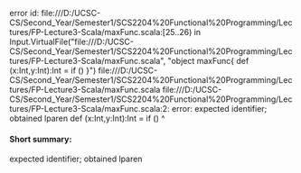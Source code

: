 error id: file:///D:/UCSC-CS/Second_Year/Semester1/SCS2204%20Functional%20Programming/Lectures/FP-Lecture3-Scala/maxFunc.scala:[25..26) in Input.VirtualFile("file:///D:/UCSC-CS/Second_Year/Semester1/SCS2204%20Functional%20Programming/Lectures/FP-Lecture3-Scala/maxFunc.scala", "object maxFunc{
    def (x:Int,y:Int):Int = if ()
}")
file:///D:/UCSC-CS/Second_Year/Semester1/SCS2204%20Functional%20Programming/Lectures/FP-Lecture3-Scala/maxFunc.scala
file:///D:/UCSC-CS/Second_Year/Semester1/SCS2204%20Functional%20Programming/Lectures/FP-Lecture3-Scala/maxFunc.scala:2: error: expected identifier; obtained lparen
    def (x:Int,y:Int):Int = if ()
        ^
#### Short summary: 

expected identifier; obtained lparen